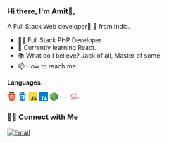 ### Hi there, I'm Amit👦,
A Full Stack Web developer🎯 🌈 from India.

- 👨‍💻 Full Stack PHP Developer
- 🌱 Currently learning React.
- 📚 What do I believe? Jack of all, Master of some.
- 📫 How to reach me: 


**Languages:**  

<code><img height="20" src="https://raw.githubusercontent.com/github/explore/80688e429a7d4ef2fca1e82350fe8e3517d3494d/topics/html/html.png"></code>
<code><img height="20" src="https://raw.githubusercontent.com/github/explore/80688e429a7d4ef2fca1e82350fe8e3517d3494d/topics/css/css.png"></code>
<code><img height="20" src="https://raw.githubusercontent.com/github/explore/80688e429a7d4ef2fca1e82350fe8e3517d3494d/topics/javascript/javascript.png"></code>
<code><img height="20" src="https://raw.githubusercontent.com/github/explore/80688e429a7d4ef2fca1e82350fe8e3517d3494d/topics/typescript/typescript.png"></code>
<code><img height="20" src="https://raw.githubusercontent.com/github/explore/80688e429a7d4ef2fca1e82350fe8e3517d3494d/topics/nodejs/nodejs.png"></code>
<code><img height="20" src="https://raw.githubusercontent.com/github/explore/80688e429a7d4ef2fca1e82350fe8e3517d3494d/topics/mongodb/mongodb.png"></code>
<code><img height="20" src="https://raw.githubusercontent.com/github/explore/80688e429a7d4ef2fca1e82350fe8e3517d3494d/topics/sass/sass.png"></code>





<h3> 🤝🏻 Connect with Me </h3>

<p align="center">



<a href="mailto:kumbharamit8@gmail.com"><img alt="Email" src="https://img.shields.io/badge/Email-kumbharamit8@gmail.com-blue?style=flat-square&logo=gmail"></a>
</p>

 <!--⭐️ From [Amitkumar](https://github.com/UltimateBrains)-->
